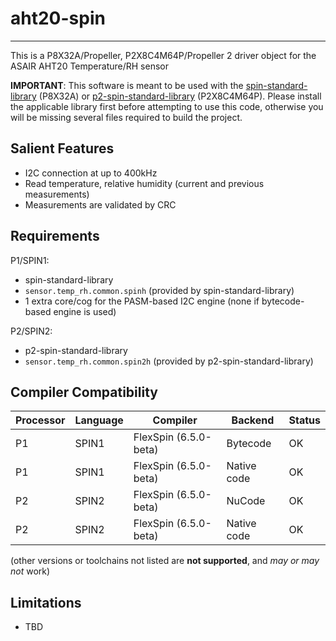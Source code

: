 # aht20-spin 
------------

This is a P8X32A/Propeller, P2X8C4M64P/Propeller 2 driver object for the ASAIR AHT20 Temperature/RH sensor

**IMPORTANT**: This software is meant to be used with the [spin-standard-library](https://github.com/avsa242/spin-standard-library) (P8X32A) or [p2-spin-standard-library](https://github.com/avsa242/p2-spin-standard-library) (P2X8C4M64P). Please install the applicable library first before attempting to use this code, otherwise you will be missing several files required to build the project.


## Salient Features

* I2C connection at up to 400kHz
* Read temperature, relative humidity (current and previous measurements)
* Measurements are validated by CRC


## Requirements

P1/SPIN1:
* spin-standard-library
* `sensor.temp_rh.common.spinh` (provided by spin-standard-library)
* 1 extra core/cog for the PASM-based I2C engine (none if bytecode-based engine is used)

P2/SPIN2:
* p2-spin-standard-library
* `sensor.temp_rh.common.spin2h` (provided by p2-spin-standard-library)


## Compiler Compatibility

| Processor | Language | Compiler               | Backend     | Status                |
|-----------|----------|------------------------|-------------|-----------------------|
| P1        | SPIN1    | FlexSpin (6.5.0-beta)  | Bytecode    | OK                    |
| P1        | SPIN1    | FlexSpin (6.5.0-beta)  | Native code | OK                    |
| P2        | SPIN2    | FlexSpin (6.5.0-beta)  | NuCode      | OK                    |
| P2        | SPIN2    | FlexSpin (6.5.0-beta)  | Native code | OK                    |

(other versions or toolchains not listed are __not supported__, and _may or may not_ work)


## Limitations

* TBD

